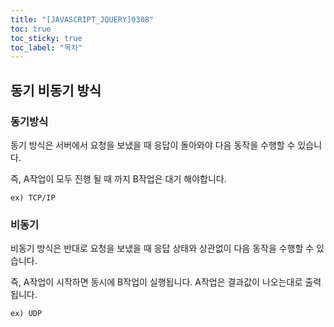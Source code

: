 ```yaml
---
title: "[JAVASCRIPT_JQUERY]0308"
toc: true
toc_sticky: true
toc_label: "목차"
---
```


## 동기 비동기 방식

### 동기방식

동기 방식은 서버에서 요청을 보냈을 때 응답이 돌아와야 다음 동작을 수행할 수 있습니다.

즉, A작업이 모두 진행 될 때 까지 B작업은 대기 해야합니다.

`ex) TCP/IP`

### 비동기

비동기 방식은 반대로 요청을 보냈을 때 응답 상태와 상관없이 다음 동작을 수행할 수 있습니다. 

즉, A작업이 시작하면 동시에 B작업이 실행됩니다. A작업은 결과값이 나오는대로 출력됩니다. 

`ex) UDP`